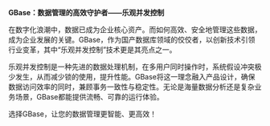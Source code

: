 **GBase：数据管理的高效守护者——乐观并发控制**

在数字化浪潮中，数据已成为企业核心资产。而如何高效、安全地管理这些数据，成为企业发展的关键。GBase，作为国产数据库领域的佼佼者，以创新技术引领行业变革，其中“乐观并发控制”技术更是其亮点之一。

乐观并发控制是一种先进的数据处理机制，在多用户同时操作时，系统假设冲突极少发生，从而减少锁的使用，提升性能。GBase将这一理念融入产品设计，确保数据访问效率的同时，兼顾事务一致性与稳定性。无论是海量数据分析还是复杂业务场景，GBase都能提供流畅、可靠的运行体验。

选择GBase，让您的数据管理更智能、更高效！